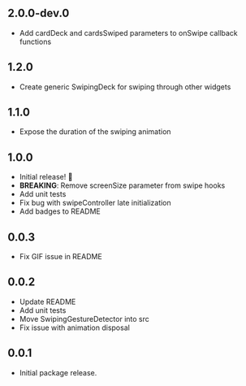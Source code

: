 ## 2.0.0-dev.0

- Add cardDeck and cardsSwiped parameters to onSwipe callback functions

## 1.2.0

- Create generic SwipingDeck for swiping through other widgets

## 1.1.0

- Expose the duration of the swiping animation

## 1.0.0

- Initial release! :tada:
- **BREAKING**: Remove screenSize parameter from swipe hooks
- Add unit tests
- Fix bug with swipeController late initialization
- Add badges to README

## 0.0.3

- Fix GIF issue in README

## 0.0.2

- Update README
- Add unit tests
- Move SwipingGestureDetector into src
- Fix issue with animation disposal

## 0.0.1

- Initial package release.